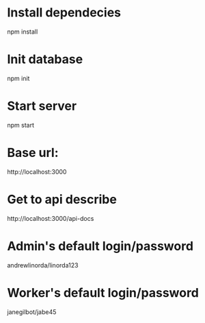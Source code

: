 # Install dependecies

npm install

# Init database

npm init

# Start server

npm start 

# Base url: 
http://localhost:3000

# Get to api describe

http://localhost:3000/api-docs

# Admin's default login/password

andrewlinorda/linorda123

# Worker's default login/password

janegilbot/jabe45